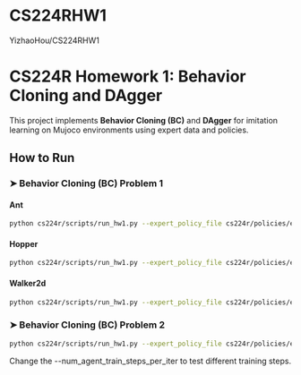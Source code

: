 # CS224RHW1
YizhaoHou/CS224RHW1


# CS224R Homework 1: Behavior Cloning and DAgger

This project implements **Behavior Cloning (BC)** and **DAgger** for imitation learning on Mujoco environments using expert data and policies.




##  How to Run

### ➤ Behavior Cloning (BC) Problem 1

#### Ant
```bash
python cs224r/scripts/run_hw1.py --expert_policy_file cs224r/policies/experts/Ant.pkl --env_name Ant-v4 --exp_name bc_ant --n_iter 1 --expert_data cs224r/expert_data/expert_data_Ant-v4.pkl --video_log_freq -1 --ep_len 1000 --num_agent_train_steps_per_iter 10000 --eval_batch_size 5000 --n_layers 2 --size 128 --learning_rate 1e-3 --train_batch_size 128
```

#### Hopper
```bash
python cs224r/scripts/run_hw1.py --expert_policy_file cs224r/policies/experts/Hopper.pkl --env_name Hopper-v4 --exp_name bc_hopper --n_iter 1 --expert_data cs224r/expert_data/expert_data_Hopper-v4.pkl --video_log_freq -1 --ep_len 1000 --num_agent_train_steps_per_iter 10000 --eval_batch_size 5000 --n_layers 2 --size 128 --learning_rate 1e-3 --train_batch_size 128
```

#### Walker2d
```bash
python cs224r/scripts/run_hw1.py --expert_policy_file cs224r/policies/experts/Walker2d.pkl --env_name Walker2d-v4 --exp_name bc_walker2d --n_iter 1 --expert_data cs224r/expert_data/expert_data_Walker2d-v4.pkl --video_log_freq -1 --ep_len 1000 --num_agent_train_steps_per_iter 10000 --eval_batch_size 5000 --n_layers 2 --size 128 --learning_rate 1e-3 --train_batch_size 128
```

### ➤ Behavior Cloning (BC) Problem 2
```bash
python cs224r/scripts/run_hw1.py --expert_policy_file cs224r/policies/experts/Ant.pkl --env_name Ant-v4 --exp_name bc_ant --n_iter 1 --expert_data cs224r/expert_data/expert_data_Ant-v4.pkl --video_log_freq -1 --ep_len 1000 --num_agent_train_steps_per_iter 10000 --eval_batch_size 5000 --n_layers 2 --size 128 --learning_rate 1e-3 --train_batch_size 128
```
Change the --num_agent_train_steps_per_iter to test different training steps.
